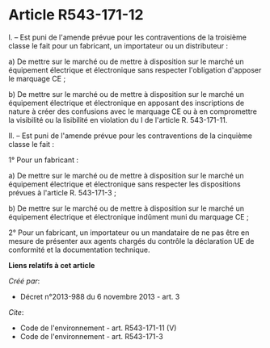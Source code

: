 # Article R543-171-12

I. – Est puni de l'amende prévue pour les contraventions de la troisième classe le fait pour un fabricant, un importateur ou
un distributeur : 

a) De mettre sur le marché ou de mettre à disposition sur le marché un équipement électrique et électronique sans respecter
l'obligation d'apposer le marquage CE ; 

b) De mettre sur le marché ou de mettre à disposition sur le marché un équipement électrique et électronique en apposant des
inscriptions de nature à créer des confusions avec le marquage CE ou à en compromettre la visibilité ou la lisibilité en
violation du I de l'article R. 543-171-11. 

II. – Est puni de l'amende prévue pour les contraventions de la cinquième classe le fait : 

1° Pour un fabricant : 

a) De mettre sur le marché ou de mettre à disposition sur le marché un équipement électrique et électronique sans respecter
les dispositions prévues à l'article R. 543-171-3 ; 

b) De mettre sur le marché ou de mettre à disposition sur le marché un équipement électrique et électronique indûment muni du
marquage CE ; 

2° Pour un fabricant, un importateur ou un mandataire de ne pas être en mesure de présenter aux agents chargés du contrôle la
déclaration UE de conformité et la documentation technique.

**Liens relatifs à cet article**

_Créé par_:

  - Décret n°2013-988 du 6 novembre 2013 - art. 3

_Cite_:

  - Code de l'environnement - art. R543-171-11 (V)
  - Code de l'environnement - art. R543-171-3
